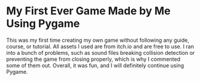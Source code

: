 # My First Ever Game Made by Me Using Pygame
This was my first time creating my own game without following any guide, course, or tutorial. All assets I used are from itch.io and are free to use.
I ran into a bunch of problems, such as sound files breaking collision detection or preventing the game from closing properly, which is why I commented some of them out.
Overall, it was fun, and I will definitely continue using Pygame.
